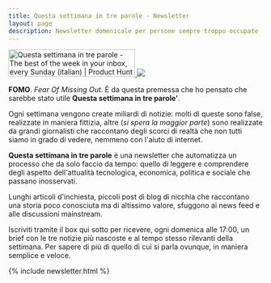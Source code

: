 ```yaml
---
title: Questa settimana in tre parole - Newsletter
layout: page
description: Newsletter domenicale per persone sempre troppo occupate
---
```

<a href="https://www.producthunt.com/posts/questa-settimana-in-tre-parole?utm_source=badge-featured&utm_medium=badge&utm_souce=badge-questa-settimana-in-tre-parole" target="_blank">
  <img src="https://api.producthunt.com/widgets/embed-image/v1/featured.svg?post_id=181982&theme=light" alt="Questa settimana in tre parole - The best of the week in your inbox, every Sunday (italian) | Product Hunt Embed" style="width: 250px; height: 54px;" width="250px" height="54px" />
</a>

<img class="image" src="{{base}}/assets/images/newsletter_preamble_cover.png">

**FOMO**. *Fear Of Missing Out*. È da questa premessa che ho pensato che sarebbe stato
utile **Questa settimana in tre parole'**.

Ogni settimana vengono create miliardi di notizie: molti di queste sono false,
realizzate in maniera fittizia, altre (*si spera la maggior parte*) sono realizzate
da grandi giornalisti che raccontano degli scorci di realtà che non tutti siamo
in grado di vedere, nemmeno con l'aiuto di internet.

**Questa settimana in tre parole** è una newsletter che automatizza un processo che
da solo faccio da tempo: quello di leggere e comprendere degli aspetto dell'attualità
tecnologica, economica, politica e sociale che passano inosservati.

Lunghi articoli d'inchiesta, piccoli post di blog di nicchia che raccontano una
storia poco conosciuta ma di altissimo valore, sfuggono ai news feed e alle
discussioni mainstream.

Iscriviti tramite il box qui sotto per ricevere, ogni domenica alle 17:00, un brief
 con le tre notizie più nascoste e al tempo stesso rilevanti della settimana.
Per sapere di più di quello di cui si parla ovunque, in maniera semplice e veloce.

{% include newsletter.html %}

